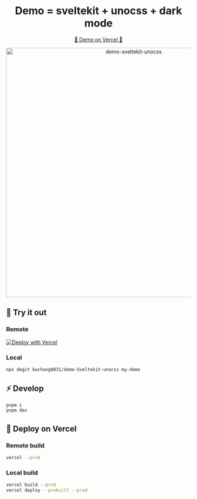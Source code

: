 <h1 align="center">Demo = sveltekit + unocss + dark mode</h1>
<div align="center">
<p><a href="https://demo-sveltekit-unocss.vercel.app/">🚀 Demo on Vercel 🚀</a></p>
<a href="https://demo-sveltekit-unocss.vercel.app/"><img src="https://user-images.githubusercontent.com/88667293/178140503-81465f92-47b9-4006-a4b3-66b492069603.png" alt="demo-sveltekit-unocss" width="680px" /></a>
</div>

## 🎉 Try it out

### Remote

<a href="https://vercel.com/new/clone?repository-url=https%3A%2F%2Fgithub.com%2Fkwchang0831%2Fdemo-Sveltekit-unocss"><img src="https://vercel.com/button" alt="Deploy with Vercel"/></a>

### Local

```bash
npx degit kwchang0831/demo-Sveltekit-unocss my-demo
```

## ⚡️ Develop

```bash
pnpm i
pnpm dev
```

## 🚀 Deploy on Vercel

### Remote build

```bash
vercel --prod
```

### Local build

```bash
vercel build --prod
vercel deploy --prebuilt --prod
```
